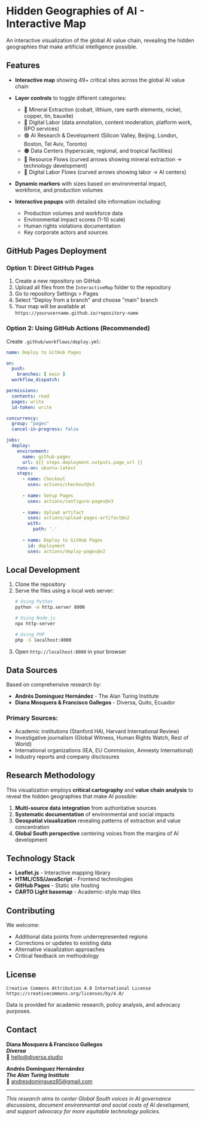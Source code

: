 # Hidden Geographies of AI - Interactive Map

An interactive visualization of the global AI value chain, revealing the hidden geographies that make artificial intelligence possible.

## Features

- **Interactive map** showing 49+ critical sites across the global AI value chain
- **Layer controls** to toggle different categories:
  - 🔴 Mineral Extraction (cobalt, lithium, rare earth elements, nickel, copper, tin, bauxite)
  - 🔵 Digital Labor (data annotation, content moderation, platform work, BPO services)
  - 🟢 AI Research & Development (Silicon Valley, Beijing, London, Boston, Tel Aviv, Toronto)
  - 🟠 Data Centers (hyperscale, regional, and tropical facilities)
  - 🔴 Resource Flows (curved arrows showing mineral extraction → technology development)
  - 🔵 Digital Labor Flows (curved arrows showing labor → AI centers)

- **Dynamic markers** with sizes based on environmental impact, workforce, and production volumes
- **Interactive popups** with detailed site information including:
  - Production volumes and workforce data
  - Environmental impact scores (1-10 scale)
  - Human rights violations documentation
  - Key corporate actors and sources

## GitHub Pages Deployment

### Option 1: Direct GitHub Pages

1. Create a new repository on GitHub
2. Upload all files from the `InteractiveMap` folder to the repository
3. Go to repository Settings > Pages
4. Select "Deploy from a branch" and choose "main" branch
5. Your map will be available at `https://yourusername.github.io/repository-name`

### Option 2: Using GitHub Actions (Recommended)

Create `.github/workflows/deploy.yml`:

```yaml
name: Deploy to GitHub Pages

on:
  push:
    branches: [ main ]
  workflow_dispatch:

permissions:
  contents: read
  pages: write
  id-token: write

concurrency:
  group: "pages"
  cancel-in-progress: false

jobs:
  deploy:
    environment:
      name: github-pages
      url: ${{ steps.deployment.outputs.page_url }}
    runs-on: ubuntu-latest
    steps:
      - name: Checkout
        uses: actions/checkout@v3
      
      - name: Setup Pages
        uses: actions/configure-pages@v3
        
      - name: Upload artifact
        uses: actions/upload-pages-artifact@v2
        with:
          path: '.'
          
      - name: Deploy to GitHub Pages
        id: deployment
        uses: actions/deploy-pages@v2
```

## Local Development

1. Clone the repository
2. Serve the files using a local web server:
   ```bash
   # Using Python
   python -m http.server 8000
   
   # Using Node.js
   npx http-server
   
   # Using PHP
   php -S localhost:8000
   ```
3. Open `http://localhost:8000` in your browser

## Data Sources

Based on comprehensive research by:
- **Andrés Domínguez Hernández** - The Alan Turing Institute
- **Diana Mosquera & Francisco Gallegos** - Diversa, Quito, Ecuador

### Primary Sources:
- Academic institutions (Stanford HAI, Harvard International Review)
- Investigative journalism (Global Witness, Human Rights Watch, Rest of World)
- International organizations (IEA, EU Commission, Amnesty International)
- Industry reports and company disclosures

## Research Methodology

This visualization employs **critical cartography** and **value chain analysis** to reveal the hidden geographies that make AI possible:

1. **Multi-source data integration** from authoritative sources
2. **Systematic documentation** of environmental and social impacts
3. **Geospatial visualization** revealing patterns of extraction and value concentration
4. **Global South perspective** centering voices from the margins of AI development

## Technology Stack

- **Leaflet.js** - Interactive mapping library
- **HTML/CSS/JavaScript** - Frontend technologies
- **GitHub Pages** - Static site hosting
- **CARTO Light basemap** - Academic-style map tiles

## Contributing

We welcome:
- Additional data points from underrepresented regions
- Corrections or updates to existing data
- Alternative visualization approaches
- Critical feedback on methodology

## License

```
Creative Commons Attribution 4.0 International License
https://creativecommons.org/licenses/by/4.0/
```

Data is provided for academic research, policy analysis, and advocacy purposes.

## Contact

**Diana Mosquera & Francisco Gallegos**  
***Diversa***  
📧 hello@diversa.studio

**Andrés Domínguez Hernández**  
***The Alan Turing Institute***  
📧 andresdominguez85@gmail.com

---

*This research aims to center Global South voices in AI governance discussions, document environmental and social costs of AI development, and support advocacy for more equitable technology policies.*